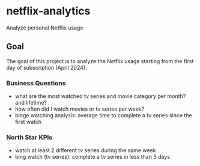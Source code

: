 # netflix-analytics
Analyze personal Netflix usage


## Goal
The goal of this project is to analyze the Netflix usage starting from the first day of subscription (April 2024).

### Business Questions
- what are the most watched tv series and movie category per month? and lifetime?
- how often did I watch movies or tv series per week?
- binge watching analysis: average time to complete a tv series since the first watch

### North Star KPIs
- watch at least 2 different tv series during the same week
- bing watch (tv series): complete a tv series in less than 3 days
